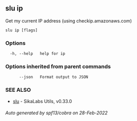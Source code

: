 ## slu ip

Get my current IP address (using checkip.amazonaws.com)

```
slu ip [flags]
```

### Options

```
  -h, --help   help for ip
```

### Options inherited from parent commands

```
      --json   Format output to JSON
```

### SEE ALSO

* [slu](slu.md)	 - SikaLabs Utils, v0.33.0

###### Auto generated by spf13/cobra on 28-Feb-2022
